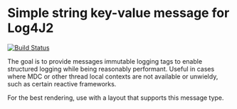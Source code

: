 # Simple string key-value message for Log4J2

[![Build Status](https://travis-ci.org/gsson/log4j2-tagged-message.svg)](https://travis-ci.org/gsson/log4j2-tagged-message)

The goal is to provide messages immutable logging tags to enable structured logging while being reasonably performant. Useful in cases where MDC or other thread local contexts are not available or unwieldy, such as certain reactive frameworks.

For the best rendering, use with a layout that supports this message type.

